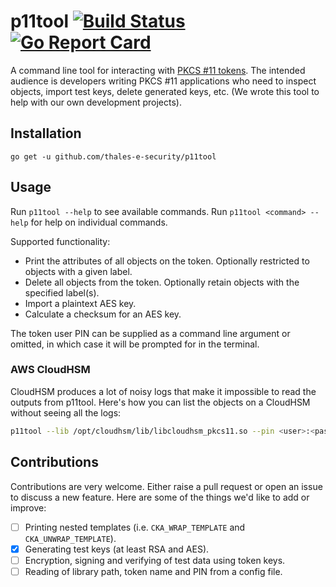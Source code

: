 <!--
Copyright 2018 Thales UK Limited

Permission is hereby granted, free of charge, to any person obtaining a copy of this software and associated
documentation files (the "Software"), to deal in the Software without restriction, including without limitation the
rights to use, copy, modify, merge, publish, distribute, sublicense, and/or sell copies of the Software, and to
permit persons to whom the Software is furnished to do so, subject to the following conditions:

The above copyright notice and this permission notice shall be included in all copies or substantial portions of the
Software.

THE SOFTWARE IS PROVIDED "AS IS", WITHOUT WARRANTY OF ANY KIND, EXPRESS OR IMPLIED, INCLUDING BUT NOT LIMITED TO THE
WARRANTIES OF MERCHANTABILITY, FITNESS FOR A PARTICULAR PURPOSE AND NONINFRINGEMENT. IN NO EVENT SHALL THE AUTHORS OR
COPYRIGHT HOLDERS BE LIABLE FOR ANY CLAIM, DAMAGES OR OTHER LIABILITY, WHETHER IN AN ACTION OF CONTRACT, TORT OR
OTHERWISE, ARISING FROM, OUT OF OR IN CONNECTION WITH THE SOFTWARE OR THE USE OR OTHER DEALINGS IN THE SOFTWARE.
-->

# p11tool [![Build Status](https://travis-ci.com/thales-e-security/p11tool.svg?branch=master)](https://travis-ci.com/thales-e-security/p11tool) [![Go Report Card](https://goreportcard.com/badge/github.com/thales-e-security/p11tool)](https://goreportcard.com/report/github.com/thales-e-security/p11tool)

A command line tool for interacting with [PKCS&nbsp;#11 tokens](https://en.wikipedia.org/wiki/PKCS_11). The intended 
audience is developers writing PKCS&nbsp;#11 applications who need to inspect objects, import test keys, delete 
generated keys, etc. (We wrote this tool to help with our own development projects).

## Installation

```
go get -u github.com/thales-e-security/p11tool
```

## Usage

Run `p11tool --help` to see available commands. Run `p11tool <command> --help` for help on individual commands.

Supported functionality:

- Print the attributes of all objects on the token. Optionally restricted to objects with a given label.
- Delete all objects from the token. Optionally retain objects with the specified label(s).
- Import a plaintext AES key.
- Calculate a checksum for an AES key.

The token user PIN can be supplied as a command line argument or omitted, in which case it will be prompted for in the
terminal.

### AWS CloudHSM

CloudHSM produces a lot of noisy logs that make it impossible to read the outputs from p11tool. Here's how you can list the objects on a CloudHSM without seeing all the logs:

```bash
p11tool --lib /opt/cloudhsm/lib/libcloudhsm_pkcs11.so --pin <user>:<password> --token cavium list | grep -v "failed with error" | grep .
```

## Contributions

Contributions are very welcome. Either raise a pull request or open an issue to discuss a new feature. Here are some
of the things we'd like to add or improve:

- [ ] Printing nested templates (i.e. `CKA_WRAP_TEMPLATE` and `CKA_UNWRAP_TEMPLATE`).
- [x] Generating test keys (at least RSA and AES).
- [ ] Encryption, signing and verifying of test data using token keys.
- [ ] Reading of library path, token name and PIN from a config file.
